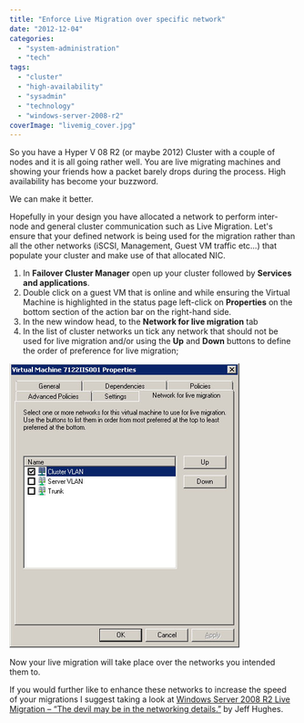 ```yaml
---
title: "Enforce Live Migration over specific network"
date: "2012-12-04"
categories: 
  - "system-administration"
  - "tech"
tags: 
  - "cluster"
  - "high-availability"
  - "sysadmin"
  - "technology"
  - "windows-server-2008-r2"
coverImage: "livemig_cover.jpg"
---
```


So you have a Hyper V 08 R2 (or maybe 2012) Cluster with a couple of nodes and it is all going rather well. You are live migrating machines and showing your friends how a packet barely drops during the process. High availability has become your buzzword.

We can make it better.

Hopefully in your design you have allocated a network to perform inter-node and general cluster communication such as Live Migration. Let's ensure that your defined network is being used for the migration rather than all the other networks (iSCSI, Management, Guest VM traffic etc...) that populate your cluster and make use of that allocated NIC.

1. In **Failover Cluster Manager** open up your cluster followed by **Services and applications**.
2. Double click on a guest VM that is online and while ensuring the Virtual Machine is highlighted in the status page left-click on **Properties** on the bottom section of the action bar on the right-hand side.
3. In the new window head, to the **Network for live migration** tab
4. In the list of cluster networks un tick any network that should not be used for live migration and/or using the **Up** and **Down** buttons to define the order of preference for live migration;

![](images/livemig.jpg)

Now your live migration will take place over the networks you intended them to.

If you would further like to enhance these networks to increase the speed of your migrations I suggest taking a look at [Windows Server 2008 R2 Live Migration – “The devil may be in the networking details.”](http://blogs.technet.com/b/askcore/archive/2009/12/10/windows-server-2008-r2-live-migration-the-devil-may-be-in-the-networking-details.aspx "Windows Server 2008 R2 Live Migration – “The devil may be in the networking details.”") by Jeff Hughes.
